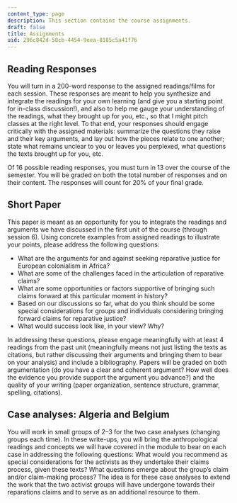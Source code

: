 ```yaml
---
content_type: page
description: This section contains the course assignments.
draft: false
title: Assignments
uid: 296c842d-58cb-4454-9eea-8185c5a41f76
---
```

## Reading Responses

You will turn in a 200-word response to the assigned readings/films for each session. These responses are meant to help you synthesize and integrate the readings for your own learning (and give you a starting point for in-class discussion!), and also to help me gauge your understanding of the readings, what they brought up for you, etc., so that I might pitch classes at the right level. To that end, your responses should engage critically with the assigned materials: summarize the questions they raise and their key arguments, and lay out how the pieces relate to one another; state what remains unclear to you or leaves you perplexed, what questions the texts brought up for you, etc. 

Of 16 possible reading responses, you must turn in 13 over the course of the semester. You will be graded on both the total number of responses and on their content. The responses will count for 20% of your final grade.

## Short Paper

This paper is meant as an opportunity for you to integrate the readings and arguments we have discussed in the first unit of the course (through session 6). Using concrete examples from assigned readings to illustrate your points, please address the following questions:

- What are the arguments for and against seeking reparative justice for European colonialism in Africa?
- What are some of the challenges faced in the articulation of reparative claims?
- What are some opportunities or factors supportive of bringing such claims forward at this particular moment in history?
- Based on our discussions so far, what do you think should be some special considerations for groups and individuals considering bringing forward claims for reparative justice?
- What would success look like, in your view? Why?

In addressing these questions, please engage meaningfully with at least 4 readings from the past unit (meaningfully means not just listing the texts as citations, but rather discussing their arguments and bringing them to bear on your analysis) and include a bibliography. Papers will be graded on both argumentation (do you have a clear and coherent argument? How well does the evidence you provide support the argument you advance?) and the quality of your writing (paper organization, sentence structure, grammar, spelling, citations).

## Case analyses: Algeria and Belgium

You will work in small groups of 2–3 for the two case analyses (changing groups each time). In these write-ups, you will bring the anthropological readings and concepts we will have covered in the module to bear on each case in addressing the following questions: What would you recommend as special considerations for the activists as they undertake their claims process, given these texts? What questions emerge about the group’s claim and/or claim-making process? The idea is for these case analyses to extend the work that the two activist groups will have undergone towards their reparations claims and to serve as an additional resource to them.